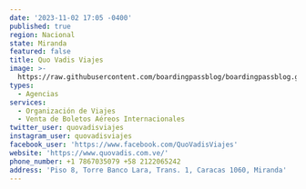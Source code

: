 ```yaml
---
date: '2023-11-02 17:05 -0400'
published: true
region: Nacional
state: Miranda
featured: false
title: Quo Vadis Viajes
image: >-
  https://raw.githubusercontent.com/boardingpassblog/boardingpassblog.github.io/main/assets/images/Quovadis%20Directorio.jpg
types:
  - Agencias
services:
  - Organización de Viajes
  - Venta de Boletos Aéreos Internacionales
twitter_user: quovadisviajes
instagram_user: quovadisviajes
facebook_user: 'https://www.facebook.com/QuoVadisViajes'
website: 'https://www.quovadis.com.ve/'
phone_number: +1 7867035079 +58 2122065242
address: 'Piso 8, Torre Banco Lara, Trans. 1, Caracas 1060, Miranda'
---
```

